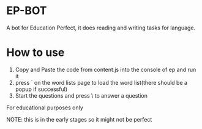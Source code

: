 # EP-BOT
A bot for Education Perfect, it does reading and writing tasks for language.

# How to use
1. Copy and Paste the code from content.js into the console of ep and run it
2. press ` on the word lists page to load the word list(there should be a popup if successful)
3. Start the questions and press \ to answer a question

For educational purposes only

NOTE: this is in the early stages so it might not be perfect

